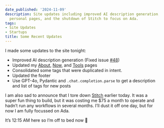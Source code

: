 ```yaml
---
date_published: '2024-11-09'
description: Site updates including improved AI description generation, updates to
  personal pages, and the shutdown of Stitch to focus on Ada.
tags:
- Site Updates
- Startups
title: Some Recent Updates
---
```


I made some updates to the site tonight:

- Improved AI description generation (Fixed issue [#48](<https://github.com/davidhariri/site/issues/48>))
- Updated my [About](/about), [Now](/now), and [Tools](/tools) pages
- Consolidated some tags that were duplicated in intent.
- Updated the footer
- Use GPT-4o, Pydantic and `.chat.completion.parse` to get a description and list of tags for new posts

I am also sad to announce that I tore down [Stitch](https://stitchbits.co) earlier today. It was a super fun thing to build, but it was costing me $75 a month to operate and hadn’t run any workflows in several months. I’ll dust it off one day, but for now I am fully focussed on Ada. 

It’s 12:15 AM here so I’m off to bed now 🌙